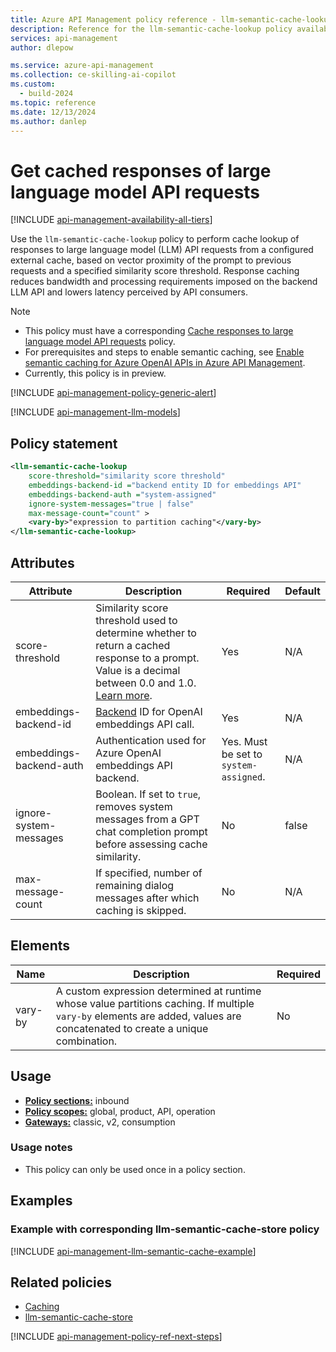 ```yaml
---
title: Azure API Management policy reference - llm-semantic-cache-lookup | Microsoft Docs
description: Reference for the llm-semantic-cache-lookup policy available for use in Azure API Management. Provides policy usage, settings, and examples.
services: api-management
author: dlepow

ms.service: azure-api-management
ms.collection: ce-skilling-ai-copilot
ms.custom:
  - build-2024
ms.topic: reference
ms.date: 12/13/2024
ms.author: danlep
---
```


# Get cached responses of large language model API requests

[!INCLUDE [api-management-availability-all-tiers](../../includes/api-management-availability-all-tiers.md)]

Use the `llm-semantic-cache-lookup` policy to perform cache lookup of responses to large language model (LLM) API requests from a configured external cache, based on vector proximity of the prompt to previous requests and a specified similarity score threshold. Response caching reduces bandwidth and processing requirements imposed on the backend LLM API and lowers latency perceived by API consumers.

> [!NOTE]
> * This policy must have a corresponding [Cache responses to large language model API requests](llm-semantic-cache-store-policy.md) policy. 
> * For prerequisites and steps to enable semantic caching, see [Enable semantic caching for Azure OpenAI APIs in Azure API Management](azure-openai-enable-semantic-caching.md).
> * Currently, this policy is in preview.

[!INCLUDE [api-management-policy-generic-alert](../../includes/api-management-policy-generic-alert.md)]

[!INCLUDE [api-management-llm-models](../../includes/api-management-llm-models.md)]

## Policy statement

```xml
<llm-semantic-cache-lookup
    score-threshold="similarity score threshold"
    embeddings-backend-id ="backend entity ID for embeddings API"
    embeddings-backend-auth ="system-assigned"             
    ignore-system-messages="true | false"      
    max-message-count="count" >
    <vary-by>"expression to partition caching"</vary-by>
</llm-semantic-cache-lookup>
```

## Attributes

| Attribute         | Description                                            | Required | Default |
| ----------------- | ------------------------------------------------------ | -------- | ------- |
| score-threshold	| Similarity score threshold used to determine whether to return a cached response to a prompt. Value is a decimal between 0.0 and 1.0. [Learn more](../redis/tutorial-semantic-cache.md#change-the-similarity-threshold). | Yes |	N/A |
| embeddings-backend-id | [Backend](backends.md) ID for OpenAI embeddings API call. |	Yes |	N/A |
| embeddings-backend-auth | Authentication used for Azure OpenAI embeddings API backend. | Yes. Must be set to `system-assigned`. | N/A |
| ignore-system-messages | Boolean. If set to `true`, removes system messages from a GPT chat completion prompt before assessing cache similarity. | No | false |
| max-message-count | If specified, number of remaining dialog messages after which caching is skipped. | No | N/A |
                                             
## Elements

|Name|Description|Required|
|----------|-----------------|--------------|
|vary-by| A custom expression determined at runtime whose value partitions caching. If multiple `vary-by` elements are added, values are concatenated to create a unique combination. | No |

## Usage


- [**Policy sections:**](./api-management-howto-policies.md#sections) inbound
- [**Policy scopes:**](./api-management-howto-policies.md#scopes) global, product, API, operation
-  [**Gateways:**](api-management-gateways-overview.md) classic, v2, consumption

### Usage notes

- This policy can only be used once in a policy section.


## Examples

### Example with corresponding llm-semantic-cache-store policy

[!INCLUDE [api-management-llm-semantic-cache-example](../../includes/api-management-llm-semantic-cache-example.md)]

## Related policies

* [Caching](api-management-policies.md#caching)
* [llm-semantic-cache-store](llm-semantic-cache-store-policy.md)

[!INCLUDE [api-management-policy-ref-next-steps](../../includes/api-management-policy-ref-next-steps.md)]
